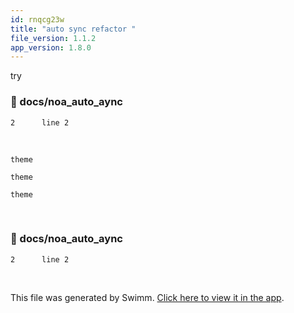 ```yaml
---
id: rnqcg23w
title: "auto sync refactor "
file_version: 1.1.2
app_version: 1.8.0
---
```


try
<!-- NOTE-swimm-snippet: the lines below link your snippet to Swimm -->
### 📄 docs/noa_auto_aync
```
2      line 2
```

<br/>

`theme`<swm-token data-swm-token=":docusaurus.config.js:28:1:1:`   theme: {`"/>

`theme`<swm-token data-swm-token=":docusaurus.config.js:28:1:1:`   theme: {`"/>

`theme`<swm-token data-swm-token=":docusaurus.config.js:28:1:1:`   theme: {`"/>

<br/>


<!-- NOTE-swimm-snippet: the lines below link your snippet to Swimm -->
### 📄 docs/noa_auto_aync
```
2      line 2
```

<br/>

This file was generated by Swimm. [Click here to view it in the app](https://swimm-web-app.web.app/repos/Z2l0aHViJTNBJTNBTm9hUmVwbyUzQSUzQU5vYW96ZXI=/docs/rnqcg23w).
